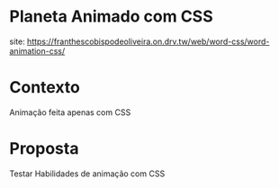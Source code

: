 # Planeta Animado com CSS
site: https://franthescobispodeoliveira.on.drv.tw/web/word-css/word-animation-css/

# Contexto
Animação feita apenas com CSS

# Proposta
Testar Habilidades de animação com CSS
